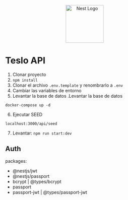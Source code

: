 <p align="center">
  <a href="http://nestjs.com/" target="blank"><img src="https://nestjs.com/img/logo-small.svg" width="120" alt="Nest Logo" /></a>
</p>

# Teslo API
1. Clonar proyecto
2. ```npm install```
3. Clonar el archivo ```.env.template``` y renombrarlo a ```.env```
4. Cambiar las variables de entorno
5. Levantar la base de datos
.Levantar la base de datos
```
docker-compose up -d
```
6. Ejecutar SEED
```
localhost:3000/api/seed
```
7. Levantar: ```npm run start:dev```

## Auth

packages:

- @nestjs/jwt
- @nestjs/passport
- bcrypt | @types/bcrypt
- passport
- passport-jwt | @types/passport-jwt